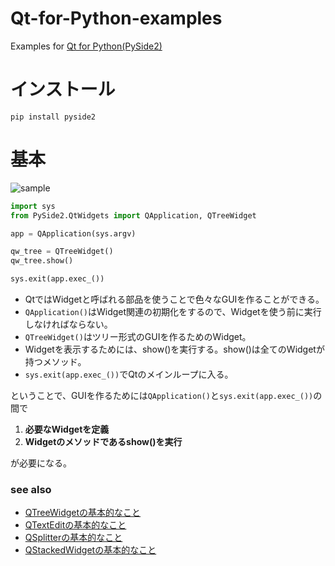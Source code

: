 # Qt-for-Python-examples

Examples for [Qt for Python(PySide2)](https://www.qt.io/qt-for-python)

# インストール
```
pip install pyside2
```

# 基本

![sample](https://user-images.githubusercontent.com/35373553/88448941-e8c9e200-ce7d-11ea-86a8-a691f1fdbd0d.png)

```python
import sys
from PySide2.QtWidgets import QApplication, QTreeWidget

app = QApplication(sys.argv)

qw_tree = QTreeWidget()
qw_tree.show()

sys.exit(app.exec_())
```

- QtではWidgetと呼ばれる部品を使うことで色々なGUIを作ることができる。  
- ``QApplication()``はWidget関連の初期化をするので、Widgetを使う前に実行しなければならない。  
- ``QTreeWidget()``はツリー形式のGUIを作るためのWidget。  
- Widgetを表示するためには、show()を実行する。show()は全てのWidgetが持つメソッド。  
- ``sys.exit(app.exec_())``でQtのメインループに入る。

ということで、GUIを作るためには``QApplication()``と``sys.exit(app.exec_())``の間で
  1. **必要なWidgetを定義**
  2. **Widgetのメソッドであるshow()を実行**  

が必要になる。


### see also
- [QTreeWidgetの基本的なこと](https://takuroooooo.hatenablog.com/entry/2020/01/12/QTreeWidget%E3%81%AE%E5%9F%BA%E6%9C%AC%E7%9A%84%E3%81%AA%E3%81%93%E3%81%A8)
- [QTextEditの基本的なこと](https://takuroooooo.hatenablog.com/entry/2020/01/26/QTextEdit%E3%81%AE%E5%9F%BA%E6%9C%AC%E7%9A%84%E3%81%AA%E3%81%93%E3%81%A8)
- [QSplitterの基本的なこと](https://takuroooooo.hatenablog.com/entry/2020/07/23/QSplitter%E3%81%AE%E5%9F%BA%E6%9C%AC%E7%9A%84%E3%81%AA%E3%81%93%E3%81%A8)
- [QStackedWidgetの基本的なこと](https://takuroooooo.hatenablog.com/entry/2020/07/23/QStackedWidget%E3%81%AE%E5%9F%BA%E6%9C%AC%E7%9A%84%E3%81%AA%E3%81%93%E3%81%A8)	
